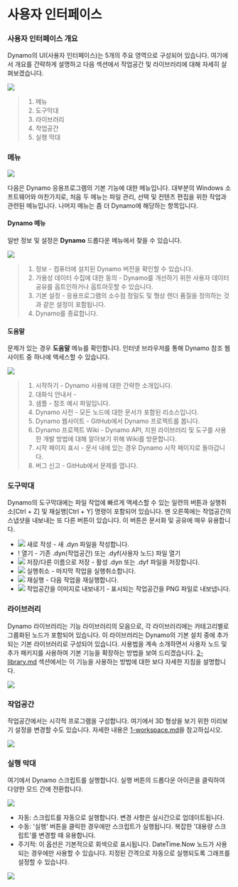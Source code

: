 # 사용자 인터페이스

### 사용자 인터페이스 개요

Dynamo의 UI(사용자 인터페이스)는 5개의 주요 영역으로 구성되어 있습니다. 여기에서 개요를 간략하게 설명하고 다음 섹션에서 작업공간 및 라이브러리에 대해 자세히 살펴보겠습니다.

![](images/userinterface-ui.jpg)

> 1. 메뉴
> 2. 도구막대
> 3. 라이브러리
> 4. 작업공간
> 5. 실행 막대

### 메뉴

![](../.gitbook/assets/userinterface-menu\(1\).jpg)

다음은 Dynamo 응용프로그램의 기본 기능에 대한 메뉴입니다. 대부분의 Windows 소프트웨어와 마찬가지로, 처음 두 메뉴는 파일 관리, 선택 및 컨텐츠 편집을 위한 작업과 관련된 메뉴입니다. 나머지 메뉴는 좀 더 Dynamo에 해당하는 항목입니다.

#### Dynamo 메뉴

일반 정보 및 설정은 **Dynamo** 드롭다운 메뉴에서 찾을 수 있습니다.

![](images/userinterface-dynamomenu.jpg)

> 1. 정보 - 컴퓨터에 설치된 Dynamo 버전을 확인할 수 있습니다.
> 2. 가용성 데이터 수집에 대한 동의 - Dynamo를 개선하기 위한 사용자 데이터 공유를 옵트인하거나 옵트아웃할 수 있습니다.
> 3. 기본 설정 - 응용프로그램의 소수점 정밀도 및 형상 렌더 품질을 정의하는 것과 같은 설정이 포함됩니다.
> 4. Dynamo를 종료합니다.

#### 도움말

문제가 있는 경우 **도움말** 메뉴를 확인합니다. 인터넷 브라우저를 통해 Dynamo 참조 웹 사이트 중 하나에 액세스할 수 있습니다.

![](images/userinterface-helpmenu.jpg)

> 1. 시작하기 - Dynamo 사용에 대한 간략한 소개입니다.
> 2. 대화식 안내서 -
> 3. 샘플 - 참조 예시 파일입니다.
> 4. Dynamo 사전 - 모든 노드에 대한 문서가 포함된 리소스입니다.
> 5. Dynamo 웹사이트 - GitHub에서 Dynamo 프로젝트를 봅니다.
> 6. Dynamo 프로젝트 Wiki - Dynamo API, 지원 라이브러리 및 도구를 사용한 개발 방법에 대해 알아보기 위해 Wiki를 방문합니다.
> 7. 시작 페이지 표시 - 문서 내에 있는 경우 Dynamo 시작 페이지로 돌아갑니다.
> 8. 버그 신고 - GitHub에서 문제를 엽니다.

### 도구막대

Dynamo의 도구막대에는 파일 작업에 빠르게 액세스할 수 있는 일련의 버튼과 실행취소[Ctrl + Z] 및 재실행[Ctrl + Y] 명령이 포함되어 있습니다. 맨 오른쪽에는 작업공간의 스냅샷을 내보내는 또 다른 버튼이 있습니다. 이 버튼은 문서화 및 공유에 매우 유용합니다.

* ![](images/userinterface-newfile.jpg) 새로 작성 - 새 .dyn 파일을 작성합니다.
* \![](<images/userinterface-open(1) (1).jpg>) 열기 - 기존 .dyn(작업공간) 또는 .dyf(사용자 노드) 파일 열기
* ![](images/userinterface-save.jpg) 저장/다른 이름으로 저장 - 활성 .dyn 또는 .dyf 파일을 저장합니다.
* ![](images/userinterface-undo.jpg) 실행취소 - 마지막 작업을 실행취소합니다.
* ![](images/userinterface-redo.jpg) 재실행 - 다음 작업을 재실행합니다.
* ![](images/userinterface-screenshot.jpg) 작업공간을 이미지로 내보내기 - 표시되는 작업공간을 PNG 파일로 내보냅니다.

### 라이브러리

Dynamo 라이브러리는 기능 라이브러리의 모음으로, 각 라이브러리에는 카테고리별로 그룹화된 노드가 포함되어 있습니다. 이 라이브러리는 Dynamo의 기본 설치 중에 추가되는 기본 라이브러리로 구성되어 있습니다. 사용법을 계속 소개하면서 사용자 노드 및 추가 패키지를 사용하여 기본 기능을 확장하는 방법을 보여 드리겠습니다. [2-library.md](2-library.md "mention") 섹션에서는 이 기능을 사용하는 방법에 대한 보다 자세한 지침을 설명합니다.

![](images/userinterface-library.jpg)

### 작업공간

작업공간에서는 시각적 프로그램을 구성합니다. 여기에서 3D 형상을 보기 위한 미리보기 설정을 변경할 수도 있습니다. 자세한 내용은 [1-workspace.md](1-workspace.md "mention")을 참고하십시오.

![](images/userinterface-workspace.gif)

### 실행 막대

여기에서 Dynamo 스크립트를 실행합니다. 실행 버튼의 드롭다운 아이콘을 클릭하여 다양한 모드 간에 전환합니다.

![](images/userinterface-executionbar.gif)

* 자동: 스크립트를 자동으로 실행합니다. 변경 사항은 실시간으로 업데이트됩니다.
* 수동: '실행' 버튼을 클릭한 경우에만 스크립트가 실행됩니다. 복잡한 '대용량 스크립트'를 변경할 때 유용합니다.
* 주기적: 이 옵션은 기본적으로 회색으로 표시됩니다. DateTime.Now 노드가 사용되는 경우에만 사용할 수 있습니다. 지정된 간격으로 자동으로 실행되도록 그래프를 설정할 수 있습니다.

![](images/userinterface-executionbarDateTimenode.jpg)
